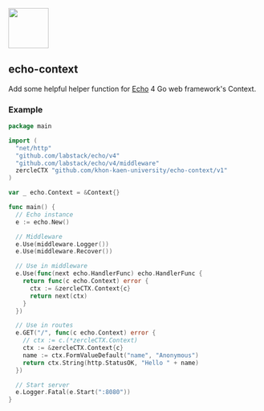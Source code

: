 <a href="https://echo.labstack.com"><img height="80" src="https://cdn.labstack.com/images/echo-logo.svg"></a>

## echo-context

Add some helpful helper function for [Echo](https://github.com/labstack/echo) 4 Go web framework's Context.

### Example

```go
package main

import (
  "net/http"
  "github.com/labstack/echo/v4"
  "github.com/labstack/echo/v4/middleware"
  zercleCTX "github.com/khon-kaen-university/echo-context/v1"
)

var _ echo.Context = &Context{}

func main() {
  // Echo instance
  e := echo.New()

  // Middleware
  e.Use(middleware.Logger())
  e.Use(middleware.Recover())

  // Use in middleware
  e.Use(func(next echo.HandlerFunc) echo.HandlerFunc {
    return func(c echo.Context) error {
      ctx := &zercleCTX.Context{c}
      return next(ctx)
    }
  })

  // Use in routes
  e.GET("/", func(c echo.Context) error {
    // ctx := c.(*zercleCTX.Context)
    ctx := &zercleCTX.Context{c}
    name := ctx.FormValueDefault("name", "Anonymous")
    return ctx.String(http.StatusOK, "Hello " + name)
  })

  // Start server
  e.Logger.Fatal(e.Start(":8080"))
}
```
